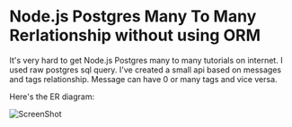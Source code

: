# Node.js Postgres Many To Many Rerlationship without using ORM

It's very hard to get Node.js Postgres many to many tutorials on internet. I used raw postgres sql query. I've created a small api based on messages and tags relationship. Message can have 0 or many tags and vice versa.

Here's the ER diagram:

![ScreenShot](https://www.dropbox.com/s/8ule41ru6e44u4l/Diagram.png?dl=0)
  
